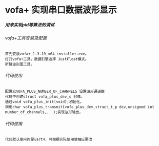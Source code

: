 # vofa+ 实现串口数据波形显示
##### 用来实现pid等算法的调试
###### vofa+工具安装及配置
	首先安装vofa+_1.3.10_x64_installer.exe。
	打开vofa+工具，数据引擎选择 JustFloat模式。
	新建波形图工具。
###### 代码使用
	配置宏VOFA_PLUS_NUMBER_OF_CHANNELS 设置波形通道数
	代码中创建struct vofa_plus_dev_s 对像。
	通过void vofa_plus_init(void);初始化。
	调用char vofa_plus_transmit(vofa_plus_dev_struct_t_p dev,unsigned int number_of_channels,...);实现波形输出。
###### 代码使用
	代码默认使用的是uart4，可根据实际使用做相应更改